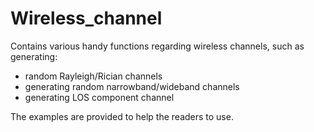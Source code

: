 # Wireless_channel
Contains various handy functions regarding wireless channels, such as generating:
- random Rayleigh/Rician channels
- generating random narrowband/wideband channels
- generating LOS component channel

The examples are provided to help the readers to use.
